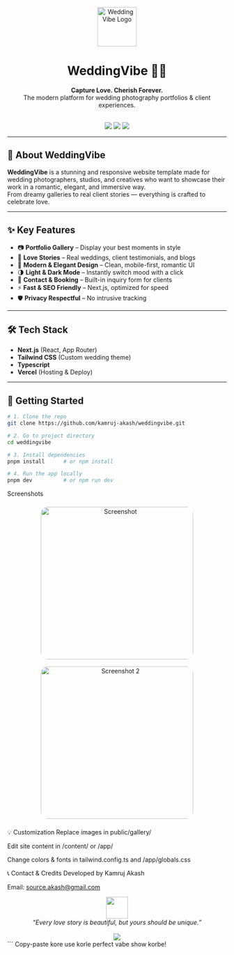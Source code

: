 <div align="center">
  <img src="https://cdn-icons-png.flaticon.com/512/3176/3176293.png" width="90" alt="Wedding Vibe Logo" />
  <h1>WeddingVibe 📸💍</h1>
  <p>
    <b>Capture Love. Cherish Forever.</b> <br />
    The modern platform for wedding photography portfolios & client experiences.
  </p>
  <br />
  <img src="https://img.shields.io/github/languages/top/kamruj-akash/weddingvibe?style=flat-square" />
  <img src="https://img.shields.io/github/license/kamruj-akash/weddingvibe?style=flat-square" />
  <img src="https://img.shields.io/badge/Deployed-Vercel-333?logo=vercel&logoColor=white&style=flat-square" />
</div>

---

## 💒 About WeddingVibe

**WeddingVibe** is a stunning and responsive website template made for wedding photographers, studios, and creatives who want to showcase their work in a romantic, elegant, and immersive way.  
From dreamy galleries to real client stories — everything is crafted to celebrate love.

---

## ✨ Key Features

- 📷 **Portfolio Gallery** – Display your best moments in style
- 💑 **Love Stories** – Real weddings, client testimonials, and blogs
- 🎨 **Modern & Elegant Design** – Clean, mobile-first, romantic UI
- 🌗 **Light & Dark Mode** – Instantly switch mood with a click
- 💌 **Contact & Booking** – Built-in inquiry form for clients
- ⚡ **Fast & SEO Friendly** – Next.js, optimized for speed
- 🛡️ **Privacy Respectful** – No intrusive tracking

---

## 🛠️ Tech Stack

- **Next.js** (React, App Router)
- **Tailwind CSS** (Custom wedding theme)
- **Typescript**
- **Vercel** (Hosting & Deploy)

---

## 🚀 Getting Started

```bash
# 1. Clone the repo
git clone https://github.com/kamruj-akash/weddingvibe.git

# 2. Go to project directory
cd weddingvibe

# 3. Install dependencies
pnpm install      # or npm install

# 4. Run the app locally
pnpm dev          # or npm run dev

```
Screenshots
<div align="center"> <img src="public/screenshot1.png" width="350" alt="Screenshot" style="border-radius:16px;margin:8px;"> <img src="public/screenshot2.png" width="350" alt="Screenshot 2" style="border-radius:16px;margin:8px;"> </div>

💡 Customization
Replace images in public/gallery/

Edit site content in /content/ or /app/

Change colors & fonts in tailwind.config.ts and /app/globals.css

📞 Contact & Credits
Developed by Kamruj Akash

Email: source.akash@gmail.com

<div align="center"> <img src="https://cdn-icons-png.flaticon.com/512/3176/3176293.png" width="50" /> <br/> <i>“Every love story is beautiful, but yours should be unique.”</i> <br/><br/> <img src="https://img.shields.io/badge/Made%20with%20love-%E2%9D%A4%EF%B8%8F-pink?style=flat-square" /> </div> ```
Copy-paste kore use korle perfect vabe show korbe!
